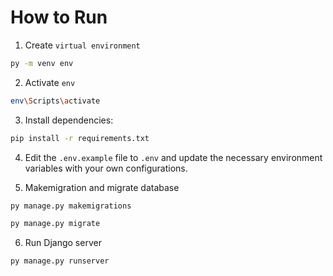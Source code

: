 # How to Run
1. Create `virtual environment`
```bash
py -m venv env
```

2. Activate `env`
```bash
env\Scripts\activate
```

3. Install dependencies:
```bash
pip install -r requirements.txt
```

4. Edit the `.env.example` file to `.env` and update the necessary environment variables with your own configurations.

5. Makemigration and migrate database
```bash
py manage.py makemigrations
```
```bash
py manage.py migrate
```

6. Run Django server
```bash
py manage.py runserver
```
